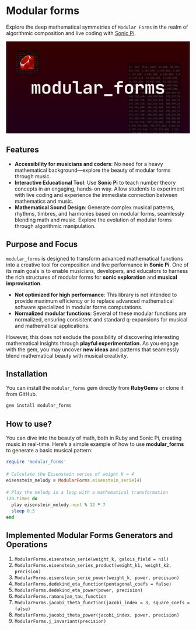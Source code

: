 # Modular forms

Explore the deep mathematical symmetries of `Modular Forms` in the realm of algorithmic composition and live coding with [Sonic Pi](https://sonic-pi.net/).

![Modular Forms - Image](modular_forms.png)

## Features

- **Accessibility for musicians and coders**: No need for a heavy mathematical background—explore the beauty of modular forms through music.
- **Interactive Educational Tool**: Use **Sonic Pi** to teach number theory concepts in an engaging, hands-on way. Allow students to experiment with live coding and experience the immediate connection between mathematics and music.
- **Mathematical Sound Design**: Generate complex musical patterns, rhythms, timbres, and harmonies based on modular forms, seamlessly blending math and music. Explore the evolution of modular forms through algorithmic manipulation.

## Purpose and Focus

`modular_forms` is designed to transform advanced mathematical functions into a creative tool for composition and live performance in **Sonic Pi**. One of its main goals is to enable musicians, developers, and educators to harness the rich structures of modular forms for **sonic exploration** and **musical improvisation**.

- **Not optimized for high performance**: This library is not intended to provide maximum efficiency or to replace advanced mathematical software specialized in modular forms computations.
- **Normalized modular functions**: Several of these modular functions are normalized, ensuring consistent and standard q-expansions for musical and mathematical applications.

However, this does not exclude the possibility of discovering interesting mathematical insights through **playful experimentation**. As you engage with the gem, you may uncover **new ideas** and patterns that seamlessly blend mathematical beauty with musical creativity.

## Installation

You can install the `modular_forms` gem directly from **RubyGems** or clone it from GitHub.

```bash
gem install modular_forms
```

## How to use?

You can dive into the beauty of math, both in Ruby and Sonic Pi, creating music in real-time.  Here’s a simple example of how to use **modular_forms** to generate a basic musical pattern:

```rb
require 'modular_forms'

# Calculate the Eisenstein series of weight k = 4
eisenstein_melody = ModularForms.eisenstein_serie(4)

# Play the melody in a loop with a mathematical transformation
120.times do
  play eisenstein_melody.next % 12 * 7
  sleep 0.5
end
```

## Implemented Modular Forms Generators and Operations

<!-- Normalized -->
1. `ModularForms.eisenstein_serie(weight_k, galois_field = nil)`
2. `ModularForms.eisenstein_series_product(weight_k1, weight_k2, precision)`
3. `ModularForms.eisenstein_serie_power(weight_k, power, precision)`
4. `ModularForms.dedekind_eta_function(pentagonal_coefs = false)`
5. `ModularForms.dedekind_eta_power(power, precision)`
6. `ModularForms.ramanujan_tau_function`
7. `ModularForms.jacobi_theta_function(jacobi_index = 3, square_coefs = false)`
8. `ModularForms.jacobi_theta_power(jacobi_index, power, precision)`
9. `ModularForms.j_invariant(precision)`
